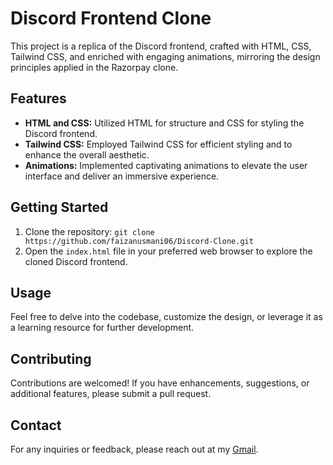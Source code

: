 # Discord Frontend Clone

This project is a replica of the Discord frontend, crafted with HTML, CSS, Tailwind CSS, and enriched with engaging animations, mirroring the design principles applied in the Razorpay clone.

## Features

- **HTML and CSS:** Utilized HTML for structure and CSS for styling the Discord frontend.
- **Tailwind CSS:** Employed Tailwind CSS for efficient styling and to enhance the overall aesthetic.
- **Animations:** Implemented captivating animations to elevate the user interface and deliver an immersive experience.

## Getting Started

1. Clone the repository: `git clone https://github.com/faizanusmani06/Discord-Clone.git`
2. Open the `index.html` file in your preferred web browser to explore the cloned Discord frontend.

## Usage

Feel free to delve into the codebase, customize the design, or leverage it as a learning resource for further development.

## Contributing

Contributions are welcomed! If you have enhancements, suggestions, or additional features, please submit a pull request.

## Contact

For any inquiries or feedback, please reach out at my [Gmail](mailto:faizanusmani06@gmail.com).

